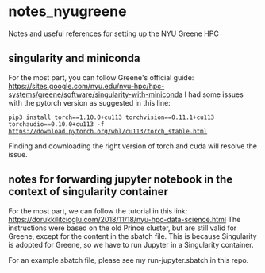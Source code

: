 # notes_nyugreene
Notes and useful references for setting up the NYU Greene HPC

## singularity and miniconda
For the most part, you can follow Greene's official guide: 
https://sites.google.com/nyu.edu/nyu-hpc/hpc-systems/greene/software/singularity-with-miniconda
I had some issues with the pytorch version as suggested in this line:

<code>pip3 install torch==1.10.0+cu113 torchvision==0.11.1+cu113 torchaudio==0.10.0+cu113 -f https://download.pytorch.org/whl/cu113/torch_stable.html</code>

Finding and downloading the right version of torch and cuda will resolve the issue.

## notes for forwarding jupyter notebook in the context of singularity container
For the most part, we can follow the tutorial in this link:
https://dorukkilitcioglu.com/2018/11/18/nyu-hpc-data-science.html
The instructions were based on the old Prince cluster, but are still valid for Greene,
except for the content in the sbatch file. This is because Singularity is adopted for
Greene, so we have to run Jupyter in a Singularity container.

For an example sbatch file, please see my run-jupyter.sbatch in this repo.
